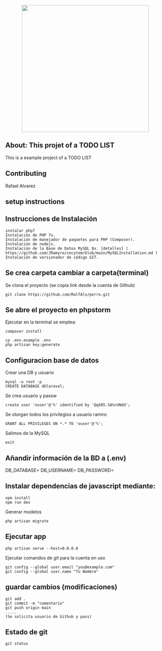 <p align="center">
<a href="https://laravel.com" target="_blank">
<img src="https://encrypted-tbn0.gstatic.com/images?q=tbn:ANd9GcRGjd3YCecIm4_yXSyjB6tjye-rwifz4j8X-A&usqp=CAU" width="400">
</a>
</p>

## About: This projet of a TODO LIST
This is a example project of a TODO LIST

## Contributing
Rafael Alvarez 

## setup instructions

## Instrucciones de Instalación

    instalar php7
    Instalación de PHP 7x.
    Instalación de manejador de paquetes para PHP (Composer).
    Instalación de nodejs.
    Instalación de la Base de Datos MySQL 8x. [detalles] ( https://github.com/JRamyro/cecytem/blob/main/MySQLInstallation.md )
    Instalación de versionador de código GIT.
    
## Se crea carpeta cambiar a carpeta(terminal)

Se clona el proyecto (se copia link desde la cuenta de Github)

    git clone https://github.com/RalfAlv/perro.git

## Se abre el proyecto en phpstorm

Ejecutar en la terminal se emplea:

    composer install

    cp .env.example .env
    php artisan key:generate
    
## Configuracion base de datos

Crear una DB y usuario

    mysql -u root -p
    CREATE DATABASE dblaravel; 
    
Se crea usuario y passw

    create user 'ouser'@'%' identified by 'QqX05.SA%>UNdd';
    
Se otorgan todos los privilegios a usuario ramiro

    GRANT ALL PRIVILEGES ON *.* TO 'ouser'@'%';
    
Salimos de la MySQL

    exit
    
## Añandir información de la BD a (.env)

DB_DATABASE=<replacename>
DB_USERNAME=<replacename>
DB_PASSWORD=<replacename>

## Instalar dependencias de javascript mediante:

    npm install
    npm run dev
    
Generar modelos

    php artisan migrate
    
## Ejecutar app

    php artisan serve --host=0.0.0.0
    
Ejecutar comandos de git para la cuenta en uso

    git config --global user.email "you@example.com"
    git config --global user.name "Tu Nombre"

## guardar cambios (modificaciones)

    git add .
    git commit -m "comentario"
    git push origin main
    .....
    (Se solicita usuario de Github y pass)

## Estado de git
    
    git status

